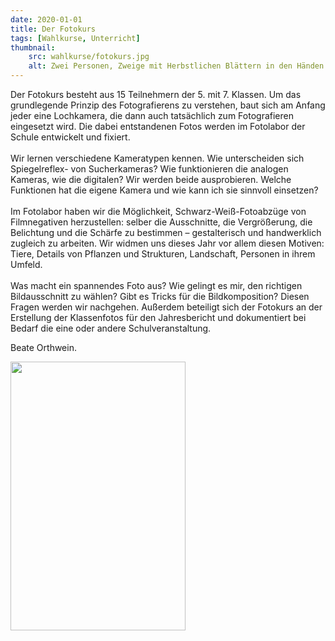 ```yaml
---
date: 2020-01-01
title: Der Fotokurs
tags: [Wahlkurse, Unterricht]
thumbnail: 
    src: wahlkurse/fotokurs.jpg
    alt: Zwei Personen, Zweige mit Herbstlichen Blättern in den Händen haltend vor einem leicht bewölkten, ansonsten blauen Himmel
---
```


Der Fotokurs besteht aus 15 Teilnehmern der 5. mit 7. Klassen. Um das grundlegende Prinzip des Fotografierens zu verstehen, baut sich am Anfang jeder eine Lochkamera, die dann auch tatsächlich zum Fotografieren eingesetzt wird. Die dabei entstandenen Fotos werden im Fotolabor der Schule entwickelt und fixiert.<br /><br />
Wir lernen verschiedene Kameratypen kennen. Wie unterscheiden sich Spiegelreflex- von Sucherkameras? Wie funktionieren die analogen Kameras, wie die digitalen? Wir werden beide ausprobieren. Welche Funktionen hat die eigene Kamera und wie kann ich sie sinnvoll einsetzen?<br /><br />
Im Fotolabor haben wir die Möglichkeit, Schwarz-Weiß-Fotoabzüge von Filmnegativen herzustellen: selber die Ausschnitte, die Vergrößerung, die Belichtung und die Schärfe zu bestimmen – gestalterisch und handwerklich zugleich zu arbeiten. 
Wir widmen uns dieses Jahr vor allem diesen Motiven: Tiere, Details von Pflanzen und Strukturen, Landschaft, Personen in ihrem Umfeld.<br /><br />
Was macht ein spannendes Foto aus? Wie gelingt es mir, den richtigen Bildausschnitt zu wählen? Gibt es Tricks für die Bildkomposition? Diesen Fragen werden wir nachgehen.
Außerdem beteiligt sich der Fotokurs an der Erstellung der Klassenfotos für den Jahresbericht und dokumentiert bei Bedarf die eine oder andere Schulveranstaltung.

Beate Orthwein.

<img src="images/wahlkurse/fotokurs.jpg" width ="280" height="430" />